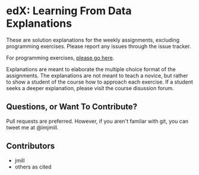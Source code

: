 edX: Learning From Data Explanations
=====================================
These are solution explanations for the weekly assignments, excluding programming exercises. Please report any issues through the issue tracker.

For programming exercises, [please go here](https://github.com/kirbs-/edX-Learning-From-Data-Solutions).

Explanations are meant to elaborate the multiple choice format of the assignments. The explanations are not meant to teach a novice, but rather to show a student of the course how to approach each exercise. If a student seeks a deeper explanation, please visit the course disussion forum.

Questions, or Want To Contribute?
-----------------------------
Pull requests are preferred. However, if you aren't familar with git, you can tweet me at @imjmill.

Contributors
-----------
* jmill
* others as cited
